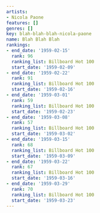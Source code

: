 ```yaml
---
artists:
- Nicola Paone
features: []
genres: []
key: blah-blah-blah-nicola-paone
name: Blah Blah Blah
rankings:
- end_date: '1959-02-15'
  rank: 96
  ranking_list: Billboard Hot 100
  start_date: '1959-02-09'
- end_date: '1959-02-22'
  rank: 91
  ranking_list: Billboard Hot 100
  start_date: '1959-02-16'
- end_date: '1959-03-01'
  rank: 59
  ranking_list: Billboard Hot 100
  start_date: '1959-02-23'
- end_date: '1959-03-08'
  rank: 57
  ranking_list: Billboard Hot 100
  start_date: '1959-03-02'
- end_date: '1959-03-15'
  rank: 68
  ranking_list: Billboard Hot 100
  start_date: '1959-03-09'
- end_date: '1959-03-22'
  rank: 67
  ranking_list: Billboard Hot 100
  start_date: '1959-03-16'
- end_date: '1959-03-29'
  rank: 70
  ranking_list: Billboard Hot 100
  start_date: '1959-03-23'
---
```


